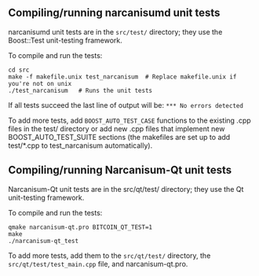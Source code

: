 Compiling/running narcanisumd unit tests
------------------------------------

narcanisumd unit tests are in the `src/test/` directory; they
use the Boost::Test unit-testing framework.

To compile and run the tests:

	cd src
	make -f makefile.unix test_narcanisum  # Replace makefile.unix if you're not on unix
	./test_narcanisum   # Runs the unit tests

If all tests succeed the last line of output will be:
`*** No errors detected`

To add more tests, add `BOOST_AUTO_TEST_CASE` functions to the existing
.cpp files in the test/ directory or add new .cpp files that
implement new BOOST_AUTO_TEST_SUITE sections (the makefiles are
set up to add test/*.cpp to test_narcanisum automatically).


Compiling/running Narcanisum-Qt unit tests
---------------------------------------

Narcanisum-Qt unit tests are in the src/qt/test/ directory; they
use the Qt unit-testing framework.

To compile and run the tests:

	qmake narcanisum-qt.pro BITCOIN_QT_TEST=1
	make
	./narcanisum-qt_test

To add more tests, add them to the `src/qt/test/` directory,
the `src/qt/test/test_main.cpp` file, and narcanisum-qt.pro.
